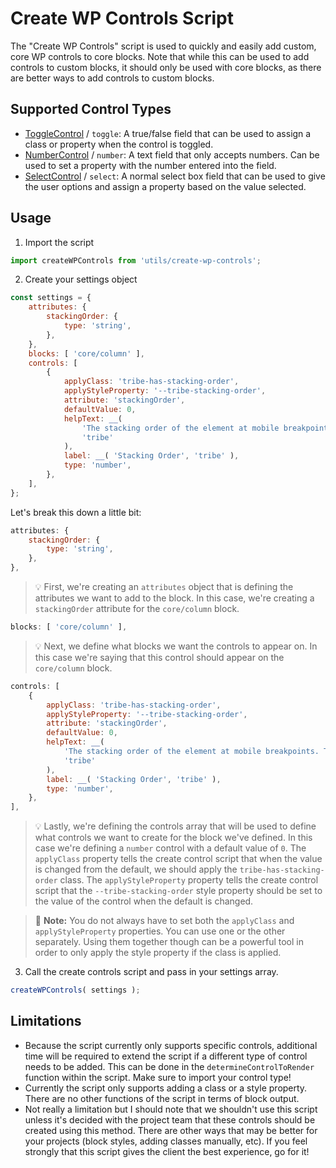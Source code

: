 # Create WP Controls Script

The "Create WP Controls" script is used to quickly and easily add custom, core WP controls to core blocks. Note that while this can be used to add controls to custom blocks, it should only be used with core blocks, as there are better ways to add controls to custom blocks.

## Supported Control Types

- [ToggleControl](https://wordpress.github.io/gutenberg/?path=/docs/components-togglecontrol--docs) / `toggle`: A true/false field that can be used to assign a class or property when the control is toggled.
- [NumberControl](https://wordpress.github.io/gutenberg/?path=/docs/components-experimental-numbercontrol--docs) / `number`: A text field that only accepts numbers. Can be used to set a property with the number entered into the field.
- [SelectControl](https://wordpress.github.io/gutenberg/?path=/docs/components-selectcontrol--docs) / `select`: A normal select box field that can be used to give the user options and assign a property based on the value selected.

## Usage

1. Import the script
```js
import createWPControls from 'utils/create-wp-controls';
```

2. Create your settings object
```js
const settings = {
	attributes: {
		stackingOrder: {
			type: 'string',
		},
	},
	blocks: [ 'core/column' ],
	controls: [
		{
			applyClass: 'tribe-has-stacking-order',
			applyStyleProperty: '--tribe-stacking-order',
			attribute: 'stackingOrder',
			defaultValue: 0,
			helpText: __(
				'The stacking order of the element at mobile breakpoints. This setting only applies if the "Stack on mobile" setting for the Columns block is turned on.',
				'tribe'
			),
			label: __( 'Stacking Order', 'tribe' ),
			type: 'number',
		},
	],
};
```

Let's break this down a little bit:

```js
attributes: {
	stackingOrder: {
		type: 'string',
	},
},
```
> :bulb: First, we're creating an `attributes` object that is defining the attributes we want to add to the block. In this case, we're creating a `stackingOrder` attribute for the `core/column` block. 

```js
blocks: [ 'core/column' ],
```
> :bulb: Next, we define what blocks we want the controls to appear on. In this case we're saying that this control should appear on the `core/column` block.

```js
controls: [
	{
		applyClass: 'tribe-has-stacking-order',
		applyStyleProperty: '--tribe-stacking-order',
		attribute: 'stackingOrder',
		defaultValue: 0,
		helpText: __(
			'The stacking order of the element at mobile breakpoints. This setting only applies if the "Stack on mobile" setting for the Columns block is turned on.',
			'tribe'
		),
		label: __( 'Stacking Order', 'tribe' ),
		type: 'number',
	},
],
```
> :bulb: Lastly, we're defining the controls array that will be used to define what controls we want to create for the block we've defined. In this case we're defining a `number` control with a default value of `0`. The `applyClass` property tells the create control script that when the value is changed from the default, we should apply the `tribe-has-stacking-order` class. The `applyStyleProperty` property tells the create control script that the `--tribe-stacking-order` style property should be set to the value of the control when the default is changed.

> :memo: **Note:** You do not always have to set both the `applyClass` and `applyStyleProperty` properties. You can use one or the other separately. Using them together though can be a powerful tool in order to only apply the style property if the class is applied.

3. Call the create controls script and pass in your settings array.

```js
createWPControls( settings );
```

## Limitations

- Because the script currently only supports specific controls, additional time will be required to extend the script if a different type of control needs to be added. This can be done in the `determineControlToRender` function within the script. Make sure to import your control type!
- Currently the script only supports adding a class or a style property. There are no other functions of the script in terms of block output.
- Not really a limitation but I should note that we shouldn't use this script unless it's decided with the project team that these controls should be created using this method. There are other ways that may be better for your projects (block styles, adding classes manually, etc). If you feel strongly that this script gives the client the best experience, go for it!
